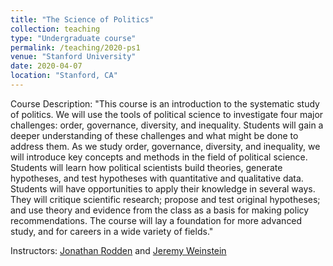```yaml
---
title: "The Science of Politics"
collection: teaching
type: "Undergraduate course"
permalink: /teaching/2020-ps1
venue: "Stanford University"
date: 2020-04-07
location: "Stanford, CA"
---
```


Course Description:
"This course is an introduction to the systematic study of politics. We will use the tools of political science to investigate four major challenges: order, governance, diversity, and inequality. Students will gain a deeper understanding of these challenges and what might be done to address them. As we study order, governance, diversity, and inequality, we will introduce key concepts and methods in the field of political science. Students will learn how political scientists build theories, generate hypotheses, and test hypotheses with quantitative and qualitative data. Students will have opportunities to apply their knowledge in several ways. They will critique scientific research; propose and test original hypotheses; and use theory and evidence from the class as a basis for making policy recommendations. The course will lay a foundation for more advanced study, and for careers in a wide variety of fields."

Instructors: [Jonathan Rodden](http://www.jonathanrodden.com/) and [Jeremy Weinstein](https://profiles.stanford.edu/jeremy-weinstein)
